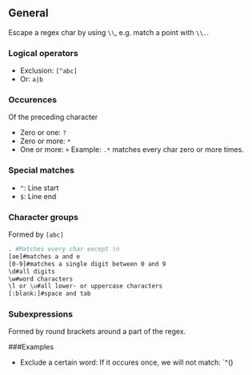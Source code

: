 ## General
Escape a regex char by using `\\`, e.g. match a point with `\\.`.



### Logical operators
* Exclusion: `[^abc]`
* Or: `a|b`

### Occurences
Of the preceding character
* Zero or one: `?`
* Zero or more: `*`
* One or more: `+`
Example: `.*` matches every char zero or more times.

### Special matches
* `^`: Line start
* `$`: Line end

### Character groups
Formed by `[abc]`
```bash
. #Matches every char except \n
[ae]#matches a and e
[0-9]#matches a single digit between 0 and 9
\d#all digits
\w#word characters
\l or \u#all lower- or uppercase characters
[:blank:]#space and tab
```

### Subexpressions
Formed by round brackets around a part of the regex.

###Examples
* Exclude a certain word: If it occures once, we will not match: `^()